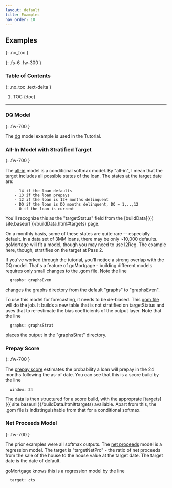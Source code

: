 ```yaml
---
layout: default
title: Examples
nav_order: 10
---
```


## Examples
{: .no_toc }

{: .fs-6 .fw-300 }

### Table of Contents
{: .no_toc .text-delta }

1. TOC
{:toc}
---

### DQ Model
{: .fw-700 }

The
<a href="https://github.com/invertedv/goMortgage/blob/master/scripts/dq.gom" target="_blank" rel="noopener noreferrer" >dq</a>
model example is used in the Tutorial. 

### All-In Model with Stratified Target
{: .fw-700 }

The 
<a href="https://github.com/invertedv/goMortgage/blob/master/scripts/allInEven.gom" target="_blank" rel="noopener noreferrer" >all-in</a>
model 
is a conditional softmax model. By "all-in", I mean that the target includes all possible states
of the loan. The states at the target date are:

        - 14 if the loan defaults
        - 13 if the loan prepays
        - 12 if the loan is 12+ months delinquent
        - DQ if the loan is DQ months delinquent, DQ = 1,..,12
        - 0 if the loan is current

You'll recognize this as the "targetStatus" field from the 
[buildData]({{ site.baseurl }}/buildData.html#targets) page.

On a monthly basis, some of these states are quite rare -- especially default. In a data set of 
3MM loans, there may be only ~10,000 defaults. goMortage will fit a model, though you may
need to use l2Reg. The example here, though, stratifies on the target at Pass 2. 

If you've worked through the tutorial, you'll notice a strong overlap with the DQ model.
That's a feature of goMortgage - building different models requires only small changes to the .gom file.
Note the line

      graphs: graphsEven

changes the graphs directory from the default "graphs" to "graphsEven". 

To use this model for forecasting, it needs to be de-biased.  This
<a href="https://github.com/invertedv/goMortgage/blob/master/scripts/allInEvenStrat.gom" target="_blank" rel="noopener noreferrer" >gom file</a>
will do the job.  It builds a new table that is not stratified on targetStatus and uses that
to re-estimate the bias coefficients of the output layer.
Note that the line

      graphs: graphsStrat

places the output in the "graphsStrat" directory.

### Prepay Score
{: .fw-700 }

The
<a href="https://github.com/invertedv/goMortgage/blob/master/scripts/prepayScore.gom" target="_blank" rel="noopener noreferrer" >prepay score</a>
estimates the probability a loan will prepay in the 24 months following the as-of date.
You can see that this is a score build by the line

      window: 24

The data is then structured for a score build, with the approprate 
[targets]({{ site.baseurl }}/buildData.html#targets) available.
Apart from this, the .gom file is indistinguishable from that for a conditional softmax.

### Net Proceeds Model
{: .fw-700 }

The prior examples were all softmax outputs. 
The <a href="https://github.com/invertedv/goMortgage/blob/master/scripts/netPro.gom" target="_blank" rel="noopener noreferrer" >net proceeds</a>
model is a regression model. 
The target is "targetNetPro" - the ratio of net proceeds from the sale of the house to the house
value at the target date.  The target date is the date of default.

goMortgage knows this is a regression model by the line

      target: cts


